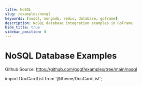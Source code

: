```yaml
---
title: NoSQL
slug: /examples/nosql
keywords: [nosql, mongodb, redis, database, goframe]
description: NoSQL database integration examples in GoFrame
hide_title: true
sidebar_position: 0
---
```


# NoSQL Database Examples

Github Source: https://github.com/gogf/examples/tree/main/nosql



import DocCardList from '@theme/DocCardList';

<DocCardList />
